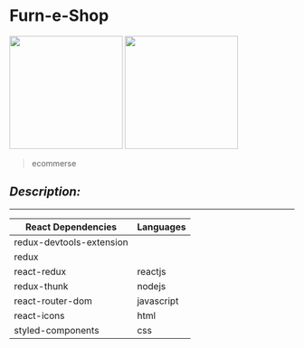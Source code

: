 # Furn-e-Shop

<img src="https://i.ibb.co/Nn9mhZp/furn-e-shop.png" width="200">

<img src="https://i.ibb.co/CKSZ6Sc/furn-e-shop2.png" width="200">

> ecommerse

*Description:*
---


---

| React Dependencies | Languages |
| --------- | ---------- |
| redux-devtools-extension |  |
| redux |  |
| react-redux | reactjs |
| redux-thunk | nodejs |
| react-router-dom | javascript |
| react-icons | html |
| styled-components | css |